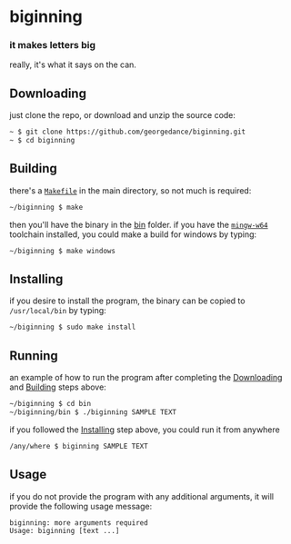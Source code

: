 # biginning
### it makes letters big
really, it's what it says on the can.

## Downloading
just clone the repo, or download and unzip the source code:
```bash
~ $ git clone https://github.com/georgedance/biginning.git
~ $ cd biginning
```

## Building
there's a [`Makefile`](/Makefile) in the main directory, so not much is required:
```bash
~/biginning $ make
```
then you'll have the binary in the [bin](bin) folder. if you have the [`mingw-w64`](https://www.mingw-w64.org) toolchain installed, you could make a build for windows by typing:
```bash
~/biginning $ make windows
```

## Installing
if you desire to install the program, the binary can be copied to `/usr/local/bin` by typing:
```bash
~/biginning $ sudo make install
```

## Running
an example of how to run the program after completing the [Downloading](##Downloading) and [Building](##Building) steps above:
```bash
~/biginning $ cd bin
~/biginning/bin $ ./biginning SAMPLE TEXT
```

if you followed the [Installing](##Installing) step above, you could run it from anywhere
```bash
/any/where $ biginning SAMPLE TEXT
```

## Usage
if you do not provide the program with any additional arguments, it will provide the following usage message:
```
biginning: more arguments required
Usage: biginning [text ...]
```

